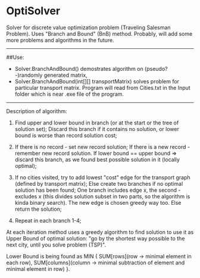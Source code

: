 # OptiSolver
Solver for discrete value optimization problem (Traveling Salesman Problem). Uses "Branch and Bound" (BnB) method.
Probably, will add some more problems and algorithms in the future.
___________________________________________________________________________________________________________________________________
##Use: 
- Solver.BranchAndBound() demostrates algorithm on (pseudo?-)randomly generated matrix, 
- Solver.BranchAndBound(int[][] transportMatrix) solves problem for particular transport matrix. Program will read from Cities.txt in the Input folder which is near .exe file of the program.
 ___________________________________________________________________________________________________________________________________
Description of algorithm:
    
  1. Find upper and lower bound in branch (or at the start or the tree of solution set); Discard this branch if it contains no 
     solution, or lower bound is worse than record solution cost;
    
  2. If there is no record - set new record solution;
  If there is a new record - remember new record solution. 
  If lower bound == upper bound => discard this branch, as we found best possible solution in it (locally optimal);
  
  3. If no cities visited, try to add lowest "cost" edge for the transport graph (defined by transport matrix); 
  Else create two branches if no optimal solution has been found; One branch includes edge x, the second - excludes x (this divides solution subset in two parts, so the algorithm is kinda binary search). The new edge is chosen greedy way too. Else return the solution;
  
  5. Repeat in each branch 1-4;
  
  At each iteration method uses a greedy algorithm to find solution to use it as Upper Bound of optimal solution: "go by the
  shortest way possible to the next city, until you solve problem (TSP)".
  
  Lower Bound is being found as MIN {
                                     SUM[rows](row -> minimal element in each row), 
                                     SUM[columns](column -> minimal subtraction of element and minimal element in row)
                                    }.
  
  
